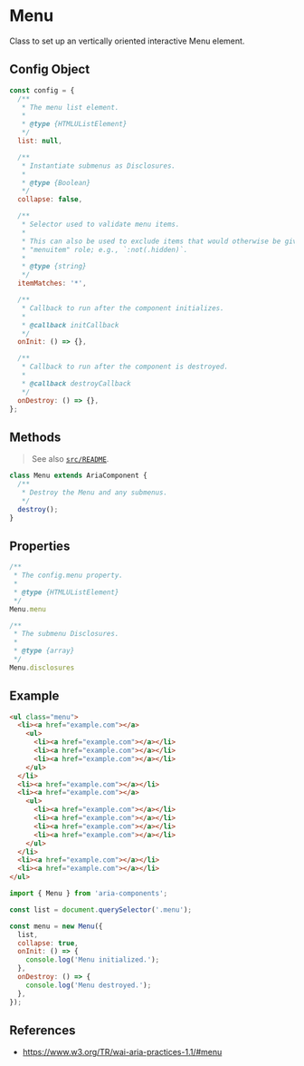 Menu
====

Class to set up an vertically oriented interactive Menu element.

## Config Object

```javascript
const config = {
  /**
   * The menu list element.
   *
   * @type {HTMLUListElement}
   */
  list: null,

  /**
   * Instantiate submenus as Disclosures.
   *
   * @type {Boolean}
   */
  collapse: false,

  /**
   * Selector used to validate menu items.
   * 
   * This can also be used to exclude items that would otherwise be given a
   * "menuitem" role; e.g., `:not(.hidden)`.
   *
   * @type {string}
   */
  itemMatches: '*',

  /**
   * Callback to run after the component initializes.
   * 
   * @callback initCallback
   */
  onInit: () => {},

  /**
   * Callback to run after the component is destroyed.
   * 
   * @callback destroyCallback
   */
  onDestroy: () => {},
};
```

## Methods

> See also [`src/README`](../).

```javascript
class Menu extends AriaComponent {
  /**
   * Destroy the Menu and any submenus.
   */
  destroy();
}
```

## Properties

```javascript
/**
 * The config.menu property.
 *
 * @type {HTMLUListElement}
 */
Menu.menu

/**
 * The submenu Disclosures.
 *
 * @type {array}
 */
Menu.disclosures
```

## Example

```html
<ul class="menu">
  <li><a href="example.com"></a>
    <ul>
      <li><a href="example.com"></a></li>
      <li><a href="example.com"></a></li>
      <li><a href="example.com"></a></li>
    </ul>
  </li>
  <li><a href="example.com"></a></li>
  <li><a href="example.com"></a>
    <ul>
      <li><a href="example.com"></a></li>
      <li><a href="example.com"></a></li>
      <li><a href="example.com"></a></li>
      <li><a href="example.com"></a></li>
    </ul>
  </li>
  <li><a href="example.com"></a></li>
  <li><a href="example.com"></a></li>
</ul>
```

```javascript
import { Menu } from 'aria-components';

const list = document.querySelector('.menu');

const menu = new Menu({
  list,
  collapse: true,
  onInit: () => {
    console.log('Menu initialized.');
  },
  onDestroy: () => {
    console.log('Menu destroyed.');
  },
});
```

## References

- https://www.w3.org/TR/wai-aria-practices-1.1/#menu
